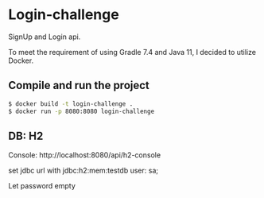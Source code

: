 # Login-challenge
SignUp and Login api.

To meet the requirement of using Gradle 7.4 and Java 11, I decided to utilize Docker.

## Compile and run the project

```bash
$ docker build -t login-challenge .
$ docker run -p 8080:8080 login-challenge

```

## DB: H2

Console: http://localhost:8080/api/h2-console

set jdbc url with jdbc:h2:mem:testdb
user: sa;

Let password empty
